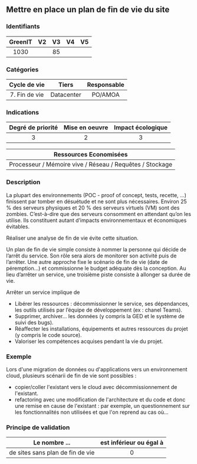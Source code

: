 ## Mettre en place un plan de fin de vie du site

### Identifiants

| GreenIT | V2  | V3  | V4  | V5  |
| :-----: | :-: | :-: | :-: | :-: |
|  1030   |     | 85  |     |     |

### Catégories

| Cycle de vie  |   Tiers    | Responsable |
| :-----------: | :--------: | :---------: |
| 7. Fin de vie | Datacenter |   PO/AMOA   |

### Indications

| Degré de priorité | Mise en oeuvre | Impact écologique |
| :---------------: | :------------: | :---------------: |
|         3         |       2        |         3         |

|                  Ressources Economisées                  |
| :------------------------------------------------------: |
| Processeur / Mémoire vive / Réseau / Requêtes / Stockage |

### Description

La plupart des environnements (POC - proof of concept, tests, recette, …) finissent par tomber en désuétude et ne sont plus nécessaires. Environ 25 % des serveurs physiques et 20 % des serveurs virtuels (VM) sont des zombies. C’est-à-dire que des serveurs consomment en attendant qu’on les utilise. Ils constituent autant d’impacts environnementaux et économiques évitables.

Réaliser une analyse de fin de vie évite cette situation.

Un plan de fin de vie simple consiste à nommer la personne qui décide de l’arrêt du service. Son rôle sera alors de monitorer son activité puis de l’arrêter. Une autre approche fixe le scénario de fin de vie (date de péremption…) et commissionne le budget adéquate dès la conception. Au lieu d’arrêter un service, une troisième piste consiste à allonger sa durée de vie.

Arrêter un service implique de

- Libérer les ressources : décommissionner le service, ses dépendances, les outils utilisés par l’équipe de développement (ex : chanel Teams).
- Supprimer, archiver… les données (y compris la GED et le système de suivi des bugs).
- Réaffecter les installations, équipements et autres ressources du projet (y compris le code source).
- Valoriser les compétences acquises pendant la vie du projet.

### Exemple

Lors d'une migration de données ou d'applications vers un environnement cloud, plusieurs scénarii de fin de vie sont possibles :

- copier/coller l'existant vers le cloud avec décommissionnement de l'existant.
- refactoring avec une modification de l'architecture et du code et donc une remise en cause de l'existant : par exemple, un questionnement sur les fonctionnalités non utilisées et que l'on reprend au cas où…

### Principe de validation

| Le nombre ...                    | est inférieur ou égal à |
| -------------------------------- | :---------------------: |
| de sites sans plan de fin de vie |            0            |

